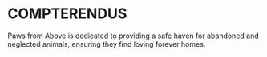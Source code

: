 # COMPTERENDUS
Paws from Above is dedicated to providing a safe haven for abandoned and neglected animals, ensuring they find loving forever homes.

